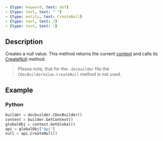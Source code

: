 ```yml signature
- {type: keyword, text: def}
- {type: text, text: " "}
- {type: entity, text: CreateNull}
- {type: text, text: (}
- {type: text, text: )}
```

## Description

Creates a null value. This method returns the current [context](../../CDocBuilderContext/index.md) and calls its [CreateNull](../../CDocBuilderContext/CreateNull/index.md) method.

> Please note, that for the `.docbuilder` file the `CDocBuilderValue.CreateNull` method is not used.

## Example

### Python

``` py
builder = docbuilder.CDocBuilder()
context = builder.GetContext()
globalObj = context.GetGlobal()
api = globalObj["Api"]
null = api.CreateNull()
```
